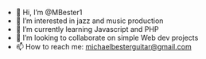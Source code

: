 - 👋 Hi, I’m @MBester1
- 👀 I’m interested in jazz and music production
- 🌱 I’m currently learning Javascript and PHP
- 💞️ I’m looking to collaborate on simple Web dev projects
- 📫 How to reach me: michaelbesterguitar@gmail.com

<!---
MBester1/MBester1 is a ✨ special ✨ repository because its `README.md` (this file) appears on your GitHub profile.
You can click the Preview link to take a look at your changes.
--->
